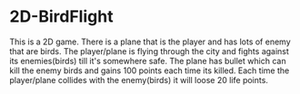 # 2D-BirdFlight
This is a 2D game. There is a plane that is the player and has lots of enemy that are birds. The player/plane is flying through the city and fights against its enemies(birds) till it's somewhere safe. The plane has bullet which can kill the enemy birds and gains 100 points each time its killed. Each time the player/plane collides with the enemy(birds) it will loose 20 life points.
